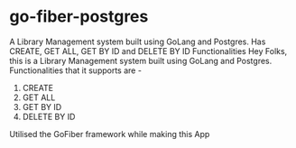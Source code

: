 # go-fiber-postgres
A Library Management system built using GoLang and Postgres. Has CREATE, GET ALL, GET BY ID and DELETE BY ID Functionalities
Hey Folks, this is a Library Management system built using GoLang and Postgres. Functionalities that it supports are -
1. CREATE
2. GET ALL
3. GET BY ID
4. DELETE BY ID

Utilised the GoFiber framework while making this App
